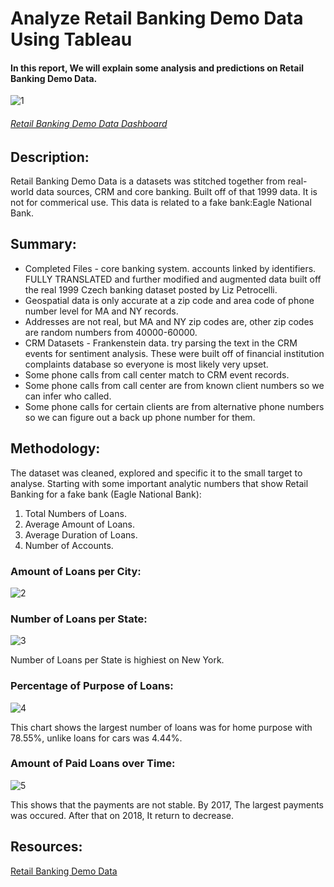 # **Analyze Retail Banking Demo Data Using Tableau**

#### In this report, We will explain some analysis and predictions on Retail Banking Demo Data.

![1](https://user-images.githubusercontent.com/65326291/134653940-49ed7c58-be86-4050-9a4f-8ea7324efbca.png)

###### [Retail Banking Demo Data Dashboard](https://public.tableau.com/app/profile/amaal.ahmed/viz/Banking_16305113038900/Dashboard1?publish=yes)

## **Description:**

Retail Banking Demo Data is a datasets was stitched together from real-world data sources, CRM and core banking. Built off of that 1999 data. It is not for commerical use.
This data is related to a fake bank:Eagle National Bank.

## **Summary:**

- Completed Files - core banking system. accounts linked by identifiers. FULLY TRANSLATED and further modified and augmented data built off the real 1999 Czech banking dataset posted by Liz Petrocelli.
- Geospatial data is only accurate at a zip code and area code of phone number level for MA and NY records.
- Addresses are not real, but MA and NY zip codes are, other zip codes are random numbers from 40000-60000.
- CRM Datasets - Frankenstein data. try parsing the text in the CRM events for sentiment analysis. These were built off of financial institution complaints database so everyone is most likely very upset.
- Some phone calls from call center match to CRM event records.
- Some phone calls from call center are from known client numbers so we can infer who called.
- Some phone calls for certain clients are from alternative phone numbers so we can figure out a back up phone number for them.

## **Methodology:**

The dataset was cleaned, explored and specific it to the small target to analyse. Starting with some important analytic numbers that show Retail Banking for a fake bank (Eagle National Bank):

1. Total Numbers of Loans.
2. Average Amount of Loans.
3. Average Duration of Loans.
4. Number of Accounts.

### **Amount of Loans per City:**

![2](https://user-images.githubusercontent.com/65326291/134653951-fafc6308-3dfe-479f-9fe8-01e4d8b7151a.png)

### **Number of Loans per State:**

![3](https://user-images.githubusercontent.com/65326291/134653971-4565bebb-a518-4992-b959-ff8e453d6e35.png)

Number of Loans per State is highiest on New York.

### **Percentage of Purpose of Loans:**

![4](https://user-images.githubusercontent.com/65326291/134653992-2be3557c-2cf7-4079-b761-b3d0953b03af.png)

This chart shows the largest number of loans was for home purpose with 78.55%, unlike loans for cars was 4.44%.

### **Amount of Paid Loans over Time:**

![5](https://user-images.githubusercontent.com/65326291/134654016-2690a200-f62a-4ddd-8f73-66141c3ed7f0.png)

This shows that the payments are not stable.
By 2017, The largest payments was occured.
After that on 2018, It return to decrease.

## **Resources:**

[Retail Banking Demo Data](https://data.world/lpetrocelli/retail-banking-demo-data)
